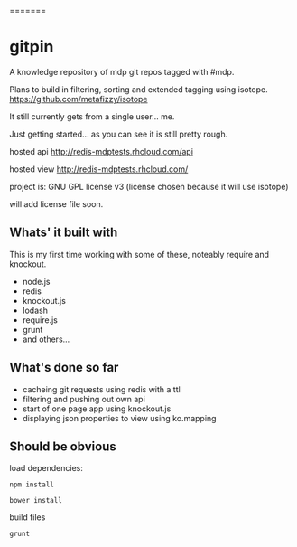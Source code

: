
=======
# gitpin

A knowledge repository of mdp git repos tagged with #mdp.

Plans to build in filtering, sorting and extended tagging using isotope.
https://github.com/metafizzy/isotope

It still currently gets from a single user... me.

Just getting started... as you can see it is still pretty rough.

hosted api
http://redis-mdptests.rhcloud.com/api

hosted view
http://redis-mdptests.rhcloud.com/

project is:  GNU GPL license v3 (license chosen because it will use isotope)

will add license file soon.

## Whats' it built with

This is my first time working with some of these, noteably require and knockout.

- node.js
- redis
- knockout.js
- lodash
- require.js
- grunt
- and others...



## What's done so far

 - cacheing git requests using redis with a ttl
 - filtering and pushing out own api
 - start of one page app using knockout.js
 - displaying json properties to view using ko.mapping


## Should be obvious

load dependencies: 

`npm install`

`bower install`

build files

`grunt`